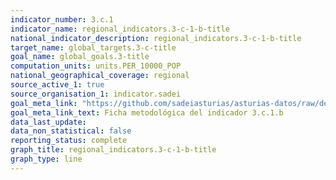 ```yaml
---
indicator_number: 3.c.1
indicator_name: regional_indicators.3-c-1-b-title
national_indicator_description: regional_indicators.3-c-1-b-title
target_name: global_targets.3-c-title
goal_name: global_goals.3-title
computation_units: units.PER_10000_POP
national_geographical_coverage: regional
source_active_1: true
source_organisation_1: indicator.sadei
goal_meta_link: "https://github.com/sadeiasturias/asturias-datos/raw/develop/descargas/metodologia/3.c.1.b.pdf"
goal_meta_link_text: Ficha metodológica del indicador 3.c.1.b
data_last_update:  
data_non_statistical: false
reporting_status: complete
graph_title: regional_indicators.3-c-1-b-title
graph_type: line
---
```

